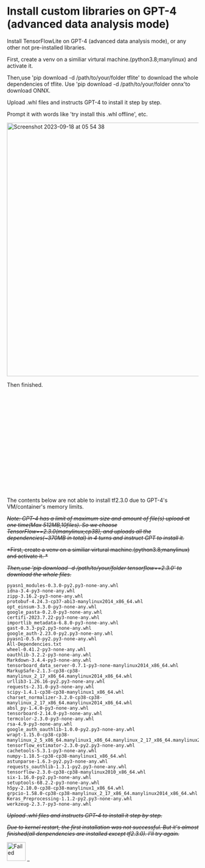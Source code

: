 # Install custom libraries on  GPT-4 (advanced data analysis mode)
Install TensorFlowLite on GPT-4 (advanced data analysis mode), or any other not pre-installed libraries.

First, create a venv on a similiar virtural machine.(python3.8;manylinux) and activate it. 

Then,use 'pip download -d /path/to/your/folder tflite' to download the whole dependencies of tflite.
Use 'pip download -d /path/to/your/folder onnx'to download ONNX.

Upload .whl files and instructs GPT-4 to install it step by step.

Prompt it with words like 'try install this .whl offline', etc.

<img width="666" alt="Screenshot 2023-09-18 at 05 54 38" src="https://github.com/sszzz830/TensorFlow-in-GPT-4-advanced-data-analysis-mode/assets/32834442/f36c2b6c-b7d4-4d9c-a421-ce6e1c98abde">

Then finished.













<br><br><br><br><br><br><br><br><br><br><br><br><br><br><br><br>
The contents below are not able to install tf2.3.0 due to GPT-4's VM/container's memory limits.

~~*Note: GPT-4 has a limit of maximum size and amount of file(s) upload at one time(Max 512MB,10files). So we choose TensorFlow==2.3.0(manylinux;cp38), and uploads all the dependencies(~370MB in total) in 4 turns and instruct GPT to install it.*~~

~~*First, create a venv on a similiar virtural machine.(python3.8;manylinux) and activate it. *~~

~~*Then,use 'pip download -d /path/to/your/folder tensorflow==2.3.0' to download the whole files.*~~

```
pyasn1_modules-0.3.0-py2.py3-none-any.whl
idna-3.4-py3-none-any.whl
zipp-3.16.2-py3-none-any.whl
protobuf-4.24.3-cp37-abi3-manylinux2014_x86_64.whl
opt_einsum-3.3.0-py3-none-any.whl
google_pasta-0.2.0-py3-none-any.whl
certifi-2023.7.22-py3-none-any.whl
importlib_metadata-6.8.0-py3-none-any.whl
gast-0.3.3-py2.py3-none-any.whl
google_auth-2.23.0-py2.py3-none-any.whl
pyasn1-0.5.0-py2.py3-none-any.whl
All-Dependencies.txt
wheel-0.41.2-py3-none-any.whl
oauthlib-3.2.2-py3-none-any.whl
Markdown-3.4.4-py3-none-any.whl
tensorboard_data_server-0.7.1-py3-none-manylinux2014_x86_64.whl
MarkupSafe-2.1.3-cp38-cp38-manylinux_2_17_x86_64.manylinux2014_x86_64.whl
urllib3-1.26.16-py2.py3-none-any.whl
requests-2.31.0-py3-none-any.whl
scipy-1.4.1-cp38-cp38-manylinux1_x86_64.whl
charset_normalizer-3.2.0-cp38-cp38-manylinux_2_17_x86_64.manylinux2014_x86_64.whl
absl_py-1.4.0-py3-none-any.whl
tensorboard-2.14.0-py3-none-any.whl
termcolor-2.3.0-py3-none-any.whl
rsa-4.9-py3-none-any.whl
google_auth_oauthlib-1.0.0-py2.py3-none-any.whl
wrapt-1.15.0-cp38-cp38-manylinux_2_5_x86_64.manylinux1_x86_64.manylinux_2_17_x86_64.manylinux2014_x86_64.whl
tensorflow_estimator-2.3.0-py2.py3-none-any.whl
cachetools-5.3.1-py3-none-any.whl
numpy-1.18.5-cp38-cp38-manylinux1_x86_64.whl
astunparse-1.6.3-py2.py3-none-any.whl
requests_oauthlib-1.3.1-py2.py3-none-any.whl
tensorflow-2.3.0-cp38-cp38-manylinux2010_x86_64.whl
six-1.16.0-py2.py3-none-any.whl
setuptools-68.2.2-py3-none-any.whl
h5py-2.10.0-cp38-cp38-manylinux1_x86_64.whl
grpcio-1.58.0-cp38-cp38-manylinux_2_17_x86_64.manylinux2014_x86_64.whl
Keras_Preprocessing-1.1.2-py2.py3-none-any.whl
werkzeug-2.3.7-py3-none-any.whl
```

~~*Upload .whl files and instructs GPT-4 to install it step by step.*~~

~~*Due to kernel restart, the first installation was not successful. But it's almost finished(all denpendencies are installed except tf2.3.0). I'll try again.*~~

<img width="49" alt="Failed" src="https://github.com/sszzz830/TensorFlow-in-GPT-4-advanced-data-analysis-mode/assets/32834442/127baa6b-bfcb-4312-bec9-76051de2f73a">
_
